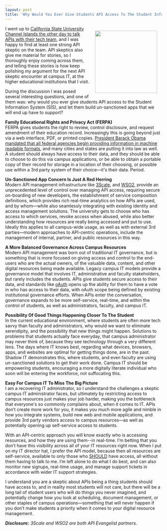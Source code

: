 ```yaml
---
layout: post
title: 'Why Would You Ever Give Students API Access To The Student Information System (SIS), And Let Them Build Un-Sanctioned Apps That We Will End Up Having To Support?'
---
```

<p><img style="padding: 15px;" src="https://s3.amazonaws.com/kinlane-productions/bw-icons/bw-unhappy.png" alt="" width="200" align="right" /></p>
<p><span>I went up to&nbsp;</span><a href="http://apievangelist.com/2015/01/30/talking-apis-up-at-california-state-university-channel-islands/">California State University Channel Islands the other day to talk APIs with their tech team</a><span>, and I was happy to find at least one strong API skeptic on the team. API skeptics also give me material for stories, so I thoroughly enjoy coming across them, and telling these stories is how keep polishing my argument for the next API skeptic encounter at campus IT, at the higher educational institutions that I visit.</span></p>
<p>During the discussion I was posed several interesting questions, and one of them was: why would you ever give students API access to the Student Information System (SIS), and let them build un-sanctioned apps that we will end up have to support?</p>
<p><strong>Family Educational Rights and Privacy Act (FERPA)</strong><br /> FERPA gives students the right to review, control disclosure, and request amendment of their education record. Increasingly this is going beyond just via a web interface, PDF, or printed copies. <a href="http://apievangelist.com/2012/06/01/barack-obama-directs-all-federal-agencies-to-have-an-api/">President Barack Obama mandated that all federal agencies begin providing information in machine readable formats</a>, and many cities and states are putting it into law as well. A student should always have access to their data, and they should be able to choose to do this via campus applications, or be able to obtain a portable copy of their record for storage in a location of their choosing, or possible use within a 3rd party system of their choice&mdash;it's their data. Period.</p>
<p><strong>Un-Sanctioned App Concern Is Just A Red Herring</strong><br />Modern API management infrastructure like <a href="http://www.3scale.net/">3Scale</a>, and&nbsp;<a href="http://wso2.com/">WSO2</a>, provide an unprecedented level of control over managing API access, requiring secure on-boarding of new developers, the establishment of service composition definitions, which provides rich real-time analytics on how APIs are used, and by whom&mdash;while also seamlessly integrating with existing identity and access management solutions. The university gets to choose who has access to which services, revoke access when abused, while also better understanding how resources are really being accessed and put to use. Ideally this applies to all campus-wide usage, as well as with external 3rd parties&mdash;modern approaches to API-centric operations, include the management of internal, partner, and public resources in this way.</p>
<p><strong>A More Balanced Governance Across Campus Resources</strong><br /> Modern API management was born out of traditional IT governance, but is something that is more focused on giving access and control to the end-users who are the actual owners, of the valuable data, content, and other digital resources being made available.  Legacy campus IT models provide a governance model that involves IT, administrative and faculty stakeholders, but rarely includes the students. APIs give students secure access to their data, and standards like <a href="http://oauth.net/">oAuth</a> opens up the ability for them to have a vote in who has access to their data, with oAuth scope being defined by existing institutional governance efforts. When APIs enter the conversation, governance expands to be more self-service, real-time, and within the control of students, as well as administrators, faculty, and campus IT.</p>
<p><strong>Possibility Of Good Things Happening Closer To The Student</strong><br /> In the current educational environment, where students are often more tech savvy than faculty and administrators, why would we want to eliminate serendipity, and the possibility that new things might happen. Solutions to problems that students actually face everyday, that campus administrator may never think of, because they see technology through a very different lens. The days where IT knows best, regarding what devices, browsers, apps, and websites are optimal for getting things done, are in the past. Shadow IT demonstrates this, where students, and even faculty are using un-sanctioned solutions to get their work done. Campus IT should be empowering students, encouraging a more digitally literate individual who soon will be entering the workforce, not suffocating this.</p>
<p><strong>Easy For Campus IT To Miss The Big Picture</strong><br /> I am a recovering IT administrator, so I understand the challenges a skeptic campus IT administrator faces, but ultimately by restricting access to campus resources just makes your job harder, making you the bottleneck that everyone's so commonly complains about, when it comes to IT. APIs don&rsquo;t create more work for you, it makes you much more agile and nimble in how you integrate systems, build new web and mobile applications, and provide 3rd party vendors access to campus resources&mdash;as well as potentially opening up self-service access to students.</p>
<p>With an API-centric approach you will know exactly who is accessing resources, and how they are using them--in real-time. I&rsquo;m betting that you don&rsquo;t have this visibility across all of your IT resources right now. When I put on my IT director hat, I prefer the API model, because then all resources are self-service, available to only those who <span style="text-decoration: underline;">SHOULD</span> have access, all without them having to talk to me. I&rsquo;m left alone to do what I do best, and can also monitor new signups, real-time usage, and manage support tickets in accordance with wider IT support strategies.</p>
<p>I understand you are a skeptic about APIs being a thing students should have access to, and in reality most students will not care, but there will be a long tail of student users who will do things you never imagined, and potentially change how you look at scheduling, document management, or other staples of campus operations&mdash;something that will never happen if you don&rsquo;t make students a priority when it comes to your digital resource management.</p>
<p><em><strong>Disclosure:</strong> 3Scale and WSO2 are both API Evangelist partners.</em></p>